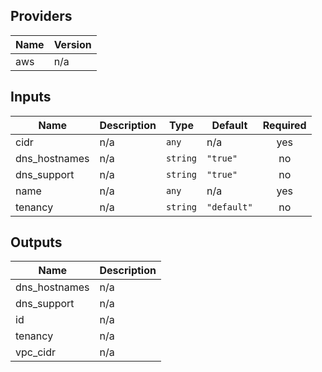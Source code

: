 ## Providers

| Name | Version |
| ---- | ------- |
| aws  | n/a     |

## Inputs

| Name          | Description | Type     | Default     | Required |
| ------------- | ----------- | -------- | ----------- | :------: |
| cidr          | n/a         | `any`    | n/a         |   yes    |
| dns_hostnames | n/a         | `string` | `"true"`    |    no    |
| dns_support   | n/a         | `string` | `"true"`    |    no    |
| name          | n/a         | `any`    | n/a         |   yes    |
| tenancy       | n/a         | `string` | `"default"` |    no    |

## Outputs

| Name          | Description |
| ------------- | ----------- |
| dns_hostnames | n/a         |
| dns_support   | n/a         |
| id            | n/a         |
| tenancy       | n/a         |
| vpc_cidr      | n/a         |
